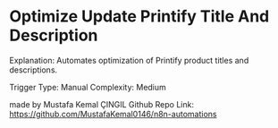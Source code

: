 # Optimize   Update Printify Title And Description

Explanation:
Automates optimization of Printify product titles and descriptions.

Trigger Type: Manual
Complexity: Medium

made by Mustafa Kemal ÇINGIL
Github Repo Link: https://github.com/MustafaKemal0146/n8n-automations
